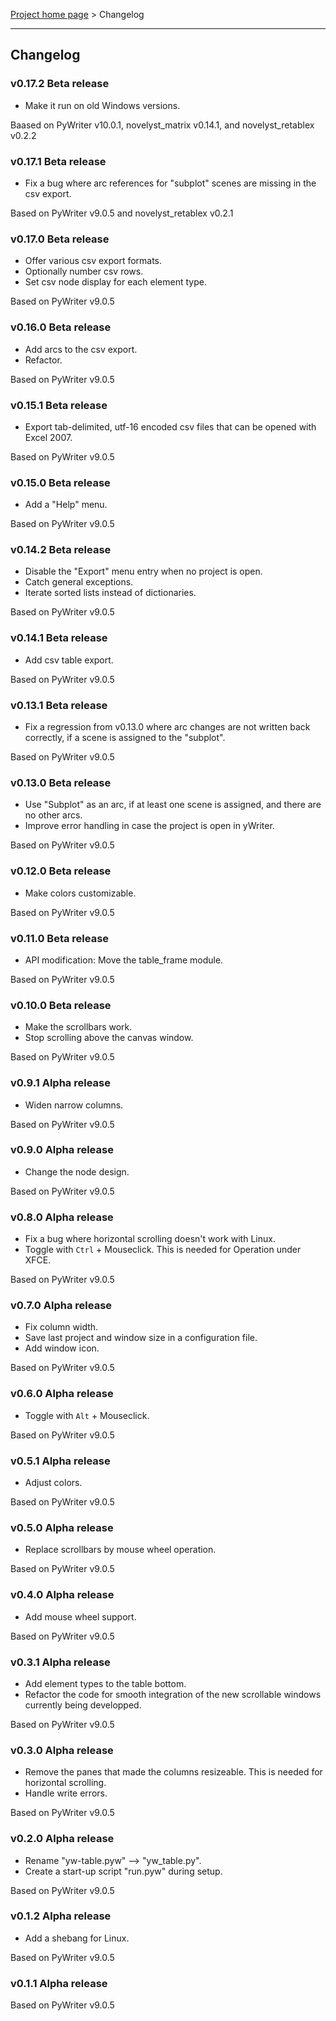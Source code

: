 [Project home page](index) > Changelog

------------------------------------------------------------------------

## Changelog


### v0.17.2 Beta release

- Make it run on old Windows versions.

Baased on PyWriter v10.0.1, novelyst_matrix v0.14.1, and novelyst_retablex v0.2.2

### v0.17.1 Beta release

- Fix a bug where arc references for "subplot" scenes are missing in the csv export.

Based on PyWriter v9.0.5 and novelyst_retablex v0.2.1

### v0.17.0 Beta release

- Offer various csv export formats.
- Optionally number csv rows.
- Set csv node display for each element type.

Based on PyWriter v9.0.5

### v0.16.0 Beta release

- Add arcs to the csv export.
- Refactor.

Based on PyWriter v9.0.5

### v0.15.1 Beta release

- Export tab-delimited, utf-16 encoded csv files that can be opened with Excel 2007.

Based on PyWriter v9.0.5

### v0.15.0 Beta release

- Add a "Help" menu.

Based on PyWriter v9.0.5

### v0.14.2 Beta release

- Disable the "Export" menu entry when no project is open. 
- Catch general exceptions.
- Iterate sorted lists instead of dictionaries.

Based on PyWriter v9.0.5

### v0.14.1 Beta release

- Add csv table export.

Based on PyWriter v9.0.5

### v0.13.1 Beta release

- Fix a regression from v0.13.0 where arc changes are not written back correctly, if a scene is assigned to the "subplot".

Based on PyWriter v9.0.5

### v0.13.0 Beta release

- Use "Subplot" as an arc, if at least one scene is assigned, and there are no other arcs.
- Improve error handling in case the project is open in yWriter.

Based on PyWriter v9.0.5

### v0.12.0 Beta release

- Make colors customizable.

Based on PyWriter v9.0.5

### v0.11.0 Beta release

- API modification: Move the table_frame module.

Based on PyWriter v9.0.5

### v0.10.0 Beta release

- Make the scrollbars work.
- Stop scrolling above the canvas window.

Based on PyWriter v9.0.5

### v0.9.1 Alpha release

- Widen narrow columns.

Based on PyWriter v9.0.5

### v0.9.0 Alpha release

- Change the node design.

Based on PyWriter v9.0.5

### v0.8.0 Alpha release

- Fix a bug where horizontal scrolling doesn't work with Linux.
- Toggle with `Ctrl` + Mouseclick. This is needed for Operation under XFCE.

Based on PyWriter v9.0.5

### v0.7.0 Alpha release

- Fix column width. 
- Save last project and window size in a configuration file.
- Add window icon.

Based on PyWriter v9.0.5

### v0.6.0 Alpha release

- Toggle with `Alt` + Mouseclick.

Based on PyWriter v9.0.5

### v0.5.1 Alpha release

- Adjust colors.

Based on PyWriter v9.0.5

### v0.5.0 Alpha release

- Replace scrollbars by mouse wheel operation.

Based on PyWriter v9.0.5

### v0.4.0 Alpha release

- Add mouse wheel support.

Based on PyWriter v9.0.5

### v0.3.1 Alpha release

- Add element types to the table bottom.
- Refactor the code for smooth integration of the new scrollable windows currently being developped.

Based on PyWriter v9.0.5

### v0.3.0 Alpha release

- Remove the panes that made the columns resizeable.
  This is needed for horizontal scrolling.
- Handle write errors.

Based on PyWriter v9.0.5

### v0.2.0 Alpha release

- Rename "yw-table.pyw" --> "yw_table.py".
- Create a start-up script "run.pyw" during setup.

Based on PyWriter v9.0.5


### v0.1.2 Alpha release

- Add a shebang for Linux.

Based on PyWriter v9.0.5

### v0.1.1 Alpha release

Based on PyWriter v9.0.5

